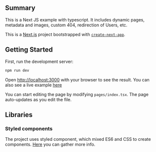 ## Summary

This is a Next JS example with typescript. It includes dynamic pages, metadata and images, custom 404, redirection of Users, etc.

This is a [Next.js](https://nextjs.org/) project bootstrapped with [`create-next-app`](https://github.com/vercel/next.js/tree/canary/packages/create-next-app).

## Getting Started

First, run the development server:

```bash
npm run dev
```

Open [http://localhost:3000](http://localhost:3000) with your browser to see the result. You can also see a live example [here]()

You can start editing the page by modifying `pages/index.tsx`. The page auto-updates as you edit the file.

## Libraries

### Styled components

The project uses styled component, which mixed ES6 and CSS to create components. [Here](https://styled-components.com/) you can gather more info.

